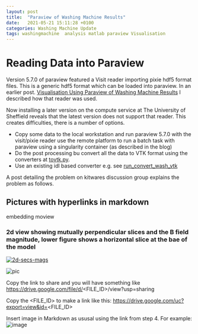 ```yaml
---
layout: post
title:  "Paraview of Washing Machine Results"
date:   2021-05-21 15:11:28 +0100
categories: Washing Machine Update
tags: washingmachine  analysis matlab paraview Visualisation
---
```



# Reading Data into Paraview


Version 5.7.0 of paraview featured a Visit reader importing pixie hdf5 format files. This is a generic hdf5 format which can be loaded into paraview. In an earlier post.  [Visualisation Using Paraview of Washing Machine Results](http://mikeg64.github.io/washing/machine/update/2021/02/14/paraview-washmc-1.html) I described how that reader was used.

Now installing a later version on the compute service at The University of Sheffield reveals that the latest version does not support that reader. This creates difficulties, there is a number of options.


* Copy some data to the local workstation and run paraview 5.7.0 with the visit/pixie reader use the remote platform to run a batch task with paraview using a singularity container (as described in the blog)
* Do the post processing bu convert all the data to VTK format using the converters at [tovtk.py](https://gist.github.com/mikeg64/42cf2d5ef3a3d47bdb280c58db30d6d1).
* Use an existing idl based converter e.g. see [run_convert_wash_vtk](https://github.com/mikeg64/smaug_wash/blob/master/Idl/runconvert_wash_vtk)

A post detailing the problem on kitwares discussion group explains the problem as follows.
[](https://discourse.paraview.org/t/implementing-a-visit-reader-in-paraview-5-8-0-add-visit-plugin-reader/3726)


## Pictures with hyperlinks in markdown

embedding moview

### 2d view showing mutually perpendicular slices  and the B field magnitude, lower figure shows a horizontal slice at the bae of the model

 [![2d-secs-mags](https://drive.google.com/uc?export=view&id=17c29VYA05VPScr4gST3Qj_9Yf3jp0qgF)](https://drive.google.com/file/d/1UqvwW9Vu126W45BDwyPJwMU2yXOG3jBH/view?usp=sharing)




![pic](https://drive.google.com/uc?export=view&id=1FGPalJfnkLemhIh833kqYk1H6uvqfaWc)  

Copy the link to share and you will have something like
https://drive.google.com/file/d/<FILE_ID>/view?usp=sharing

Copy the <FILE_ID> to make a link like this:
https://drive.google.com/uc?export=view&id=<FILE_ID>

Insert image in Markdown as ususal using the link from step 4.
For example: ![image](https://drive.google.com/uc?export=view&id=<FILE_ID>)




